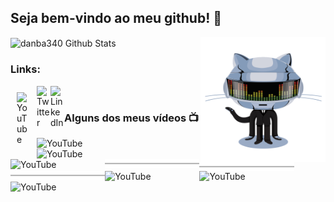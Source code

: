 ## Seja bem-vindo ao meu github! 👋

<img align="right" width="200" alt="danba340 Github Stats" src="daftpunktocat-thomas.gif" />
<img align="center" alt="danba340 Github Stats" src="https://github-readme-stats.vercel.app/api?username=rodrigokulb&show_icons=true&hide_border=true&theme=dracula" />

### Links:
[<img align="left" style="margin:10px" alt="YouTube" width="22px" src="https://cdn2.iconfinder.com/data/icons/social-media-2285/512/1_Youtube_colored_svg-512.png" />][youtube]
[<img align="left" alt="Twitter" width="22px" src="https://cdn2.iconfinder.com/data/icons/social-media-2285/512/1_Twitter3_colored_svg-512.png" />][twitter]
[<img align="left" alt="LinkedIn" width="22px" src="https://cdn2.iconfinder.com/data/icons/social-media-2285/512/1_Linkedin_unofficial_colored_svg-512.png" />][linkedin]
<br />

### Alguns dos meus vídeos  📺
<!-- YOUTUBE:START -->

[<img align="left" alt="YouTube" width="30%" src="https://i.ytimg.com/vi/eUP1lZ7O85U/hq720.jpg" />](https://youtu.be/eUP1lZ7O85U)
[<img align="left" alt="YouTube" width="30%" src="https://i.ytimg.com/vi/-Hg4N5tlrkM/hq720.jpg" />](https://youtu.be/-Hg4N5tlrkM)
[<img align="left" alt="YouTube" width="30%" src="https://i.ytimg.com/vi/tDWFp7gK5sk/hq720.jpg" />](https://youtu.be/tDWFp7gK5sk)
<img align="left" alt="YouTube" width="30%" src="https://raw.githubusercontent.com/rodrigoKulb/rodrigoKulb/main/linha.png" />
<img align="left" alt="YouTube" width="30%" src="https://raw.githubusercontent.com/rodrigoKulb/rodrigoKulb/main/linha.png" />
<img align="left" alt="YouTube" width="30%" src="https://raw.githubusercontent.com/rodrigoKulb/rodrigoKulb/main/linha.png" />
[<img align="left" alt="YouTube" width="30%" src="https://i.ytimg.com/vi/gU0Sxris0oU/hq720.jpg" />](https://youtu.be/gU0Sxris0oU)
[<img align="left" alt="YouTube" width="30%" src="https://i.ytimg.com/vi/m--qGFn0qwA/hq720.jpg" />](https://youtu.be/m--qGFn0qwA)
[<img align="left" alt="YouTube" width="30%" src="https://i.ytimg.com/vi/rj-OkErkvPY/hq720.jpg" />](https://youtu.be/rj-OkErkvPY)
<!-- YOUTUBE:END -->
<br />


[twitter]: https://twitter.com/rodrigokulb
[youtube]: https://www.youtube.com/rodrigoKulb
[linkedin]: https://www.linkedin.com/in/rodrigo-kulb-66a51015
